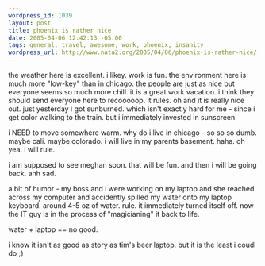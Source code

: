 ```yaml
--- 
wordpress_id: 1039
layout: post
title: phoenix is rather nice
date: 2005-04-06 12:42:13 -05:00
tags: general, travel, awesome, work, phoenix, insanity
wordpress_url: http://www.nata2.org/2005/04/06/phoenix-is-rather-nice/
---
```

the weather here is excellent. i likey. work is fun. the environment here is much more "low-key" than in chicago. the people are just as nice but everyone seems so much more chill. it is a great work vacation. i think they should send everyone here to recooooop. it rules. oh and it is really nice out. just yesterday i got sunburned. which isn't exactly hard for me - since i get color walking to the train. but i immediately invested in sunscreen. 

i NEED to move somewhere warm. why do i live in chicago - so so so dumb. maybe cali. maybe colorado. i will live in my parents basement. haha. oh yea. i will rule. 

i am supposed to see meghan soon. that will be fun. and then i will be going back. ahh sad. 

a bit of humor - my boss and i were working on my laptop and she reached across my computer and accidently spilled my water onto my laptop keyboard. around 4-5 oz of water. rule. it immediately turned itself off. now the IT guy is in the process of "magicianing" it back to life. 

water + laptop == no good. 

i know it isn't as good as story as tim's beer laptop. but it is the least i coudl do ;)
